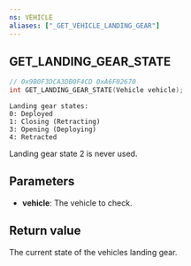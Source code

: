 ```yaml
---
ns: VEHICLE
aliases: ["_GET_VEHICLE_LANDING_GEAR"]
---
```

## GET_LANDING_GEAR_STATE

```c
// 0x9B0F3DCA3DB0F4CD 0xA6F02670
int GET_LANDING_GEAR_STATE(Vehicle vehicle);
```

```
Landing gear states:  
0: Deployed  
1: Closing (Retracting)
3: Opening (Deploying)
4: Retracted  
```

Landing gear state 2 is never used.

## Parameters
* **vehicle**: The vehicle to check.

## Return value
The current state of the vehicles landing gear.
